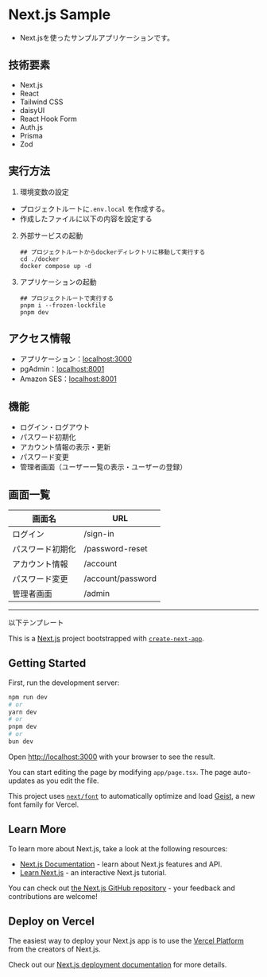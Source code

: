 # Next.js Sample

- Next.jsを使ったサンプルアプリケーションです。

## 技術要素

- Next.js
- React
- Tailwind CSS
- daisyUI
- React Hook Form
- Auth.js
- Prisma
- Zod

## 実行方法

1. 環境変数の設定
  - プロジェクトルートに`.env.local` を作成する。
  - 作成したファイルに以下の内容を設定する


2. 外部サービスの起動
   ```
   ## プロジェクトルートからdockerディレクトリに移動して実行する
   cd ./docker
   docker compose up -d
   ```

3. アプリケーションの起動
   ```
   ## プロジェクトルートで実行する
   pnpm i --frozen-lockfile
   pnpm dev
   ```

## アクセス情報

- アプリケーション：[localhost:3000](http://localhost:3000/)
- pgAdmin：[localhost:8001](http://localhost:5050/)
- Amazon SES：[localhost:8001](http://localhost:8005/)

## 機能

- ログイン・ログアウト
- パスワード初期化
- アカウント情報の表示・更新
- パスワード変更
- 管理者画面（ユーザー一覧の表示・ユーザーの登録）

## 画面一覧

| 画面名           | URL               |
| ---------------- | ----------------- |
| ログイン         | /sign-in          |
| パスワード初期化 | /password-reset   |
| アカウント情報   | /account          |
| パスワード変更   | /account/password |
| 管理者画面       | /admin            |

---
以下テンプレート


This is a [Next.js](https://nextjs.org) project bootstrapped with [`create-next-app`](https://nextjs.org/docs/app/api-reference/cli/create-next-app).

## Getting Started

First, run the development server:

```bash
npm run dev
# or
yarn dev
# or
pnpm dev
# or
bun dev
```

Open [http://localhost:3000](http://localhost:3000) with your browser to see the result.

You can start editing the page by modifying `app/page.tsx`. The page auto-updates as you edit the file.

This project uses [`next/font`](https://nextjs.org/docs/app/building-your-application/optimizing/fonts) to automatically optimize and load [Geist](https://vercel.com/font), a new font family for Vercel.

## Learn More

To learn more about Next.js, take a look at the following resources:

- [Next.js Documentation](https://nextjs.org/docs) - learn about Next.js features and API.
- [Learn Next.js](https://nextjs.org/learn) - an interactive Next.js tutorial.

You can check out [the Next.js GitHub repository](https://github.com/vercel/next.js) - your feedback and contributions are welcome!

## Deploy on Vercel

The easiest way to deploy your Next.js app is to use the [Vercel Platform](https://vercel.com/new?utm_medium=default-template&filter=next.js&utm_source=create-next-app&utm_campaign=create-next-app-readme) from the creators of Next.js.

Check out our [Next.js deployment documentation](https://nextjs.org/docs/app/building-your-application/deploying) for more details.
